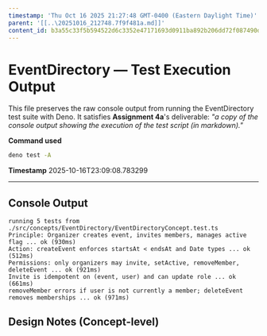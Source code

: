 ```yaml
---
timestamp: 'Thu Oct 16 2025 21:27:48 GMT-0400 (Eastern Daylight Time)'
parent: '[[..\20251016_212748.7f9f481a.md]]'
content_id: b3a55c33f5b594522d6c3352e47171693d0911ba892b206dd72f087490d4daac
---
```


# EventDirectory — Test Execution Output

This file preserves the raw console output from running the EventDirectory test suite with Deno.
It satisfies **Assignment 4a**'s deliverable: *"a copy of the console output showing the execution of the test script (in markdown)."*

**Command used**

```bash
deno test -A
```

**Timestamp**
2025-10-16T23:09:08.783299

***

## Console Output

```
running 5 tests from ./src/concepts/EventDirectory/EventDirectoryConcept.test.ts
Principle: Organizer creates event, invites members, manages active flag ... ok (930ms)
Action: createEvent enforces startsAt < endsAt and Date types ... ok (512ms)
Permissions: only organizers may invite, setActive, removeMember, deleteEvent ... ok (921ms)
Invite is idempotent on (event, user) and can update role ... ok (661ms)
removeMember errors if user is not currently a member; deleteEvent removes memberships ... ok (971ms)
```

## Design Notes (Concept-level)
